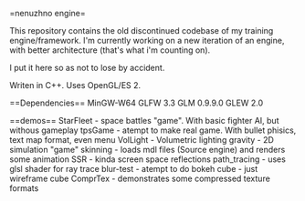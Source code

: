 =nenuzhno engine=

This repository contains the old discontinued codebase of my training engine/framework. I'm currently working on a new iteration of an engine, with better architecture (that's what i'm counting on).

I put it here so as not to lose by accident.

Writen in C++. Uses OpenGL/ES 2.

==Dependencies==
MinGW-W64
GLFW 3.3
GLM 0.9.9.0
GLEW 2.0

==demos==
StarFleet - space battles "game". With basic fighter AI, but withous gameplay
tpsGame - atempt to make real game. With bullet phisics, text map format, even menu
VolLight - Volumetric lighting
gravity - 2D simulation "game"
skinning - loads mdl files (Source engine) and renders some animation
SSR - kinda screen space reflections
path_tracing - uses glsl shader for ray trace
blur-test - atempt to do bokeh
cube - just wireframe cube
ComprTex - demonstrates some compressed texture formats

